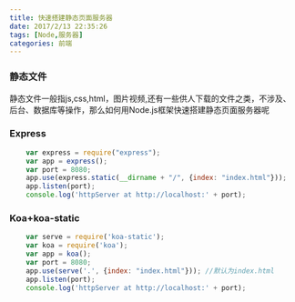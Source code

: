 ```yaml
---
title: 快速搭建静态页面服务器
date: 2017/2/13 22:35:26
tags: [Node,服务器]
categories: 前端
---
```


### 静态文件

静态文件一般指js,css,html，图片视频,还有一些供人下载的文件之类，不涉及、后台、数据库等操作，那么如何用Node.js框架快速搭建静态页面服务器呢

<!-- more -->

### **Express**

```js
    var express = require("express");
    var app = express();
    var port = 8080;
    app.use(express.static(__dirname + "/", {index: "index.html"}));
    app.listen(port);
    console.log('httpServer at http://localhost:' + port);

```

### **Koa**+**koa-static**

```js
    var serve = require('koa-static');
    var koa = require('koa');
    var app = koa();
    var port = 8080;
    app.use(serve('.', {index: "index.html"})); //默认为index.html
    app.listen(port);
    console.log('httpServer at http://localhost:' + port);
```


